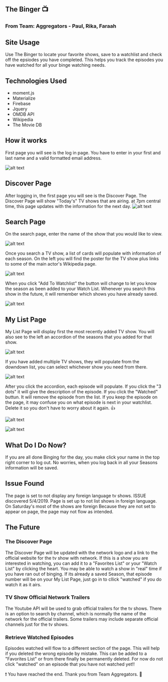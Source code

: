 ## The Binger :tv:
### From Team: Aggregators - Paul, Rika, Faraah

## Site Usage
Use The Binger to locate your favorite shows, save to a watchlist and check off the epsiodes you have completed. This helps you track the episodes you have watched for all your binge watching needs. 

## Technologies Used
- moment.js
- Materialize
- Firebase
- Jquery
- OMDB API
- Wikipedia
- The Movie DB


## How it works

First page you will see is the log in page. You have to enter in your first and last name and a valid formatted email address.

![alt text](assets/images/screenshots/login.png "Signin Image")

## Discover Page

After logging in, the first page you will see is the Discover Page. The Discover Page will show "Today's" TV shows that are airing. at 7pm central time, this page updates with the information for the next day. 
![alt text](assets/images/screenshots/discoverpage.png "Discover Image")


## Search Page

On the search page, enter the name of the show that you would like to view.

![alt text](assets/images/screenshots/searchshow.png "Search Image")


Once you search a TV show, a list of cards will populate with information of each season. On the left you will find the poster for the TV show plus links to some of the main actor's Wikipedia page.

![alt text](assets/images/screenshots/pickseason.png "Search Display Image")


When you click "Add To Watchlist" the button will change to let you know the season as been added to your Watch List. Whenever you search this show in the future, it will remember which shows you have already saved. 

![alt text](assets/images/screenshots/save.png "Save Image")


## My List Page

My List Page will display first the most recently added TV show. You will also see to the left an accordion of the seasons that you added for that show. 

![alt text](assets/images/screenshots/mylistpg.png "My List 1st stop")


If you have added multiple TV shows, they will populate from the downdown list, you can select whichever show you need from there.

![alt text](assets/images/screenshots/dropdown.png "My List of Shows")


After you click the accordion, each episode will populate. If you click the "3 dots" it will give the description of the episode. If you click the "Watched" buttun. It will remove the episode from the list. If you keep the episode on the page, it may confuse you on what episode is next in your watchlist. Delete it so you don't have to worry about it again. :+1:


![alt text](assets/images/screenshots/pickseason.png "Episode Options")


![alt text](assets/images/screenshots/showoverview.png "Show Overview")


## What Do I Do Now?

If you are all done Binging for the day, you make click your name in the top right corner to log out. No worries, when you log back in all your Seasons information will be saved.


## Issue Found

The page is set to not display any foreign language tv shows. ISSUE discovered 5/4/2019. Page is set up to not list shows in foreign language. On Saturday's most of the shows are foreign Because they are not set to appear on page, the page may not flow as intended. 


## The Future

### The Discover Page 

The Discover Page will be updated with the network logo and a link to the official website for the tv show with network. If this is a show you are interested in watching, you can add it to a "Favorites List" or your "Watch List" by clicking the heart.  You may be able to watch a show in "real" time if you have ran out of binging. If its already a saved Season, that episode number will be on your My List Page, just go in to cllick "watched" if you do watch it as it airs.


### TV Show Official Network Trailers

The Youtube API will be used to grab official trailers for the tv shows. There is an option to search by channel, which is normally the name of the network for the official trailers. Some trailers may include separate official channels just for the tv shows.


### Retrieve Watched Episodes

Episodes watched will flow to a different section of the page. This will help if you deleted the wrong episode by mistake. This can be added to a "Favorites List" or from there finally be permanently deleted. For now do not click "watched" on an episode that you have not watched yet!!

:exclamation: You have reached the end. Thank you from Team Aggregators. :tada:







